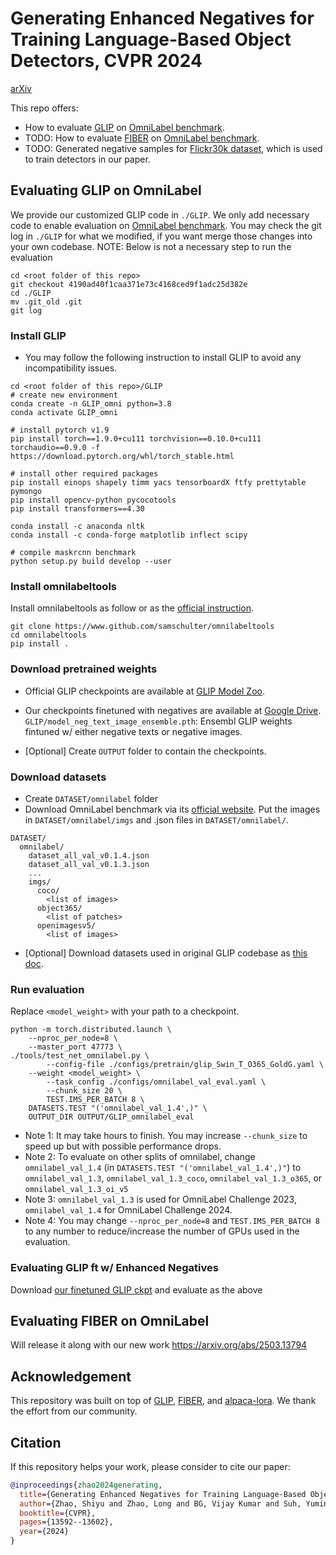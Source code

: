 # Generating Enhanced Negatives for Training Language-Based Object Detectors, CVPR 2024

[arXiv](https://arxiv.org/abs/2401.00094)

This repo offers: 
- How to evaluate [GLIP](https://github.com/microsoft/GLIP) on [OmniLabel benchmark](https://www.omnilabel.org/). 
- TODO: How to evaluate [FIBER](https://github.com/microsoft/FIBER) on [OmniLabel benchmark](https://www.omnilabel.org/). 
- TODO: Generated negative samples for [Flickr30k dataset](https://bryanplummer.com/Flickr30kEntities/), which is used to train detectors in our paper. 


## Evaluating GLIP on OmniLabel
We provide our customized GLIP code in `./GLIP`. We only add necessary code to enable evaluation on [OmniLabel benchmark](https://www.omnilabel.org/). 
You may check the git log in `./GLIP` for what we modified, if you want merge those changes into your own codebase. NOTE: Below is not a necessary step to run the evaluation
```
cd <root folder of this repo>
git checkout 4190ad40f1caa371e73c4168ced9f1adc25d382e
cd ./GLIP
mv .git_old .git
git log
```

### Install GLIP
- You may follow the following instruction to install GLIP to avoid any incompatibility issues.
```
cd <root folder of this repo>/GLIP
# create new environment
conda create -n GLIP_omni python=3.8
conda activate GLIP_omni

# install pytorch v1.9
pip install torch==1.9.0+cu111 torchvision==0.10.0+cu111 torchaudio==0.9.0 -f https://download.pytorch.org/whl/torch_stable.html

# install other required packages
pip install einops shapely timm yacs tensorboardX ftfy prettytable pymongo
pip install opencv-python pycocotools
pip install transformers==4.30

conda install -c anaconda nltk
conda install -c conda-forge matplotlib inflect scipy

# compile maskrcnn benchmark
python setup.py build develop --user
```

### Install omnilabeltools
Install omnilabeltools as follow or as the [official instruction](https://github.com/samschulter/omnilabeltools).
```
git clone https://www.github.com/samschulter/omnilabeltools
cd omnilabeltools
pip install .
```

### Download pretrained weights
- Official GLIP checkpoints are available at [GLIP Model Zoo](https://github.com/microsoft/GLIP?tab=readme-ov-file#model-zoo).

- Our checkpoints finetuned with negatives are available at [Google Drive](https://drive.google.com/drive/folders/1ibLahr6iIizNgsiGvLx2kZgUQRhMMHV1?usp=drive_link).
`GLIP/model_neg_text_image_ensemble.pth`: Ensembl GLIP weights fintuned w/ either negative texts or negative images.

- [Optional] Create `OUTPUT` folder to contain the checkpoints.

### Download datasets
- Create `DATASET/omnilabel` folder
- Download OmniLabel benchmark via its [official website](https://www.omnilabel.org/dataset). Put the images in `DATASET/omnilabel/imgs` and .json files in `DATASET/omnilabel/`.
```bazaar
DATASET/
  omnilabel/
    dataset_all_val_v0.1.4.json
    dataset_all_val_v0.1.3.json
    ...
    imgs/
      coco/
        <list of images>
      object365/
        <list of patches>
      openimagesv5/
        <list of images>
```

- [Optional] Download datasets used in original GLIP codebase as [this doc](https://github.com/microsoft/GLIP/blob/main/DATA.md).

### Run evaluation
Replace `<model_weight>` with your path to a checkpoint.
```
python -m torch.distributed.launch \
    --nproc_per_node=8 \
    --master_port 47773 \
./tools/test_net_omnilabel.py \
        --config-file ./configs/pretrain/glip_Swin_T_O365_GoldG.yaml \
    --weight <model_weight> \
        --task_config ./configs/omnilabel_val_eval.yaml \
        --chunk_size 20 \
        TEST.IMS_PER_BATCH 8 \
    DATASETS.TEST "('omnilabel_val_1.4',)" \
    OUTPUT_DIR OUTPUT/GLIP_omnilabel_eval
```
- Note 1: It may take hours to finish. You may increase `--chunk_size` to speed up but with possible performance drops.
- Note 2: To evaluate on other splits of omnilabel, change `omnilabel_val_1.4` (in `DATASETS.TEST "('omnilabel_val_1.4',)"`) to `omnilabel_val_1.3`, `omnilabel_val_1.3_coco`, `omnilabel_val_1.3_o365`, or `omnilabel_val_1.3_oi_v5`
- Note 3: `omnilabel_val_1.3` is used for OmniLabel Challenge 2023, `omnilabel_val_1.4` for OmniLabel Challenge 2024.
- Note 4: You may change `--nproc_per_node=8` and `TEST.IMS_PER_BATCH 8` to any number to reduce/increase the number of GPUs used in the evaluation.

### Evaluating GLIP ft w/ Enhanced Negatives
Download [our finetuned GLIP ckpt](https://drive.google.com/drive/folders/1LCwVIgFFBxB_WoNPsLu7bSf0uslEAadW?usp=drive_link) and evaluate as the above


## Evaluating FIBER on OmniLabel
Will release it along with our new work https://arxiv.org/abs/2503.13794


## Acknowledgement

This repository was built on top of [GLIP](https://github.com/microsoft/GLIP/blob/main/DATA.md), [FIBER](https://github.com/microsoft/FIBER), and [alpaca-lora](https://github.com/tloen/alpaca-lora). We thank the effort from our community.

## Citation
If this repository helps your work, please consider to cite our paper:
```BibTeX
@inproceedings{zhao2024generating,
  title={Generating Enhanced Negatives for Training Language-Based Object Detectors},
  author={Zhao, Shiyu and Zhao, Long and BG, Vijay Kumar and Suh, Yumin and Metaxas, Dimitris N and Chandraker, Manmohan and Schulter, Samuel and others},
  booktitle={CVPR},
  pages={13592--13602},
  year={2024}
}
```
